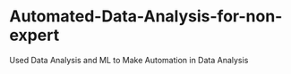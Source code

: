 # Automated-Data-Analysis-for-non-expert
Used Data Analysis  and ML to Make Automation in Data Analysis
